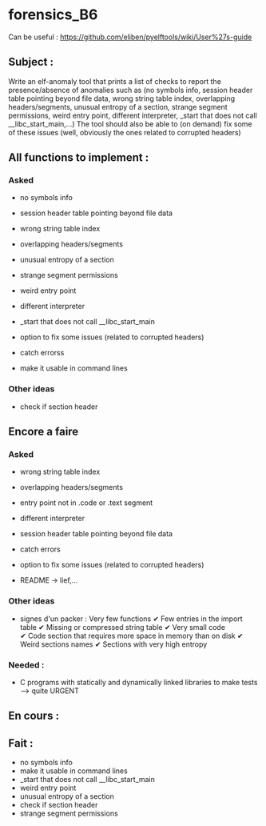 # forensics_B6
Can be useful : https://github.com/eliben/pyelftools/wiki/User%27s-guide
## Subject :

Write an elf-anomaly tool that prints a list of checks to report the presence/absence of anomalies such as (no symbols info, session header table pointing beyond file data, wrong string table index, overlapping headers/segments, unusual entropy of a section, strange segment permissions, weird entry point, different interpreter, _start that does not call __libc_start_main,…) The tool should also be able to (on demand) fix some of these issues (well, obviously the ones related to corrupted headers)

## All functions to implement :
### Asked
* no symbols info
* session header table pointing beyond file data
* wrong string table index
* overlapping headers/segments
* unusual entropy of a section
* strange segment permissions
* weird entry point
* different interpreter
* \_start that does not call \_\_libc\_start\_main

* option to fix some issues (related to corrupted headers)
* catch errorss
* make it usable in command lines

### Other ideas
* check if section header

## Encore a faire
### Asked

* wrong string table index
* overlapping headers/segments

* entry point not in .code or .text segment

* different interpreter
* session header table pointing beyond file data

* catch errors
* option to fix some issues (related to corrupted headers)

* README -> lief,...

### Other ideas

* signes d'un packer :
Very few functions
✔
Few entries in the import table
✔
Missing or compressed string table
✔
Very small code  
✔
Code section that requires more space in memory than on disk
✔
Weird sections names 
✔
Sections with very high entropy 
### Needed :
* C programs with statically and dynamically linked libraries to make tests --> quite URGENT 

## En cours :


## Fait :
* no symbols info 
* make it usable in command lines
* \_start that does not call \_\_libc\_start\_main
* weird entry point
* unusual entropy of a section
* check if section header 
* strange segment permissions
